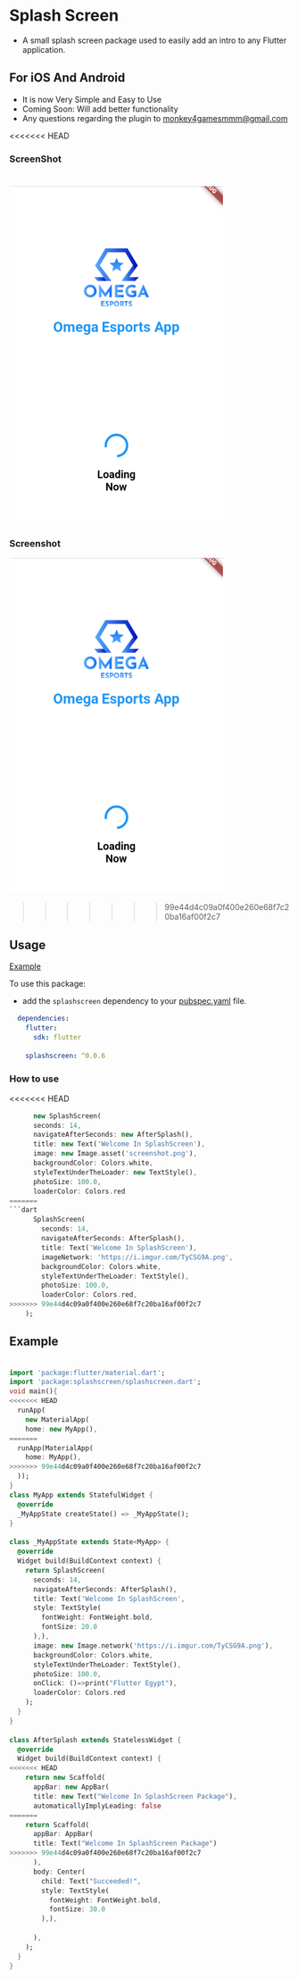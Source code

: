 # Splash Screen

* A small splash screen package used to easily add an intro to any Flutter application.

## For iOS And Android 

* It is now Very Simple and Easy to Use 
* Coming Soon: Will add better functionality 
* Any questions regarding the plugin to monkey4gamesmmm@gmail.com


<<<<<<< HEAD
### ScreenShot
![screenshot description (alt)](screenshot.png)
=======
### Screenshot
![Screenshot](screenshot.png)
>>>>>>> 99e44d4c09a0f400e260e68f7c20ba16af00f2c7

## Usage

[Example](https://github.com/KarimMohamed2005/SplashScreenFlutterPackage/blob/master/example/example.dart)

To use this package:

* add the `splashscreen` dependency to your [pubspec.yaml](https://github.com/KarimMohamed2005/SplashScreenFlutterPackage/blob/master/pubspec.yaml) file.

```yaml
  dependencies:
    flutter:
      sdk: flutter
      
    splashscreen: ^0.0.6
```

### How to use


<<<<<<< HEAD
``` dart
      new SplashScreen(
      seconds: 14,
      navigateAfterSeconds: new AfterSplash(),
      title: new Text('Welcome In SplashScreen'),
      image: new Image.asset('screenshot.png'),
      backgroundColor: Colors.white,
      styleTextUnderTheLoader: new TextStyle(),
      photoSize: 100.0,
      loaderColor: Colors.red
=======
```dart
      SplashScreen(
        seconds: 14,
        navigateAfterSeconds: AfterSplash(),
        title: Text('Welcome In SplashScreen'),
        imageNetwork: 'https://i.imgur.com/TyCSG9A.png',
        backgroundColor: Colors.white,
        styleTextUnderTheLoader: TextStyle(),
        photoSize: 100.0,
        loaderColor: Colors.red,
>>>>>>> 99e44d4c09a0f400e260e68f7c20ba16af00f2c7
    );
```

## Example
``` dart

import 'package:flutter/material.dart';
import 'package:splashscreen/splashscreen.dart';
void main(){
<<<<<<< HEAD
  runApp(
    new MaterialApp(
    home: new MyApp(),
=======
  runApp(MaterialApp(
    home: MyApp(),
>>>>>>> 99e44d4c09a0f400e260e68f7c20ba16af00f2c7
  ));
}
class MyApp extends StatefulWidget {
  @override
  _MyAppState createState() => _MyAppState();
}

class _MyAppState extends State<MyApp> {
  @override
  Widget build(BuildContext context) {
    return SplashScreen(
      seconds: 14,
      navigateAfterSeconds: AfterSplash(),
      title: Text('Welcome In SplashScreen',
      style: TextStyle(
        fontWeight: FontWeight.bold,
        fontSize: 20.0
      ),),
      image: new Image.network('https://i.imgur.com/TyCSG9A.png'),
      backgroundColor: Colors.white,
      styleTextUnderTheLoader: TextStyle(),
      photoSize: 100.0,
      onClick: ()=>print("Flutter Egypt"),
      loaderColor: Colors.red
    );
  }
}

class AfterSplash extends StatelessWidget {
  @override
  Widget build(BuildContext context) {
<<<<<<< HEAD
    return new Scaffold(
      appBar: new AppBar(
      title: new Text("Welcome In SplashScreen Package"),
      automaticallyImplyLeading: false
=======
    return Scaffold(
      appBar: AppBar(
      title: Text("Welcome In SplashScreen Package")
>>>>>>> 99e44d4c09a0f400e260e68f7c20ba16af00f2c7
      ),
      body: Center(
        child: Text("Succeeded!",
        style: TextStyle(
          fontWeight: FontWeight.bold,
          fontSize: 30.0
        ),),

      ),
    );
  }
}
```
